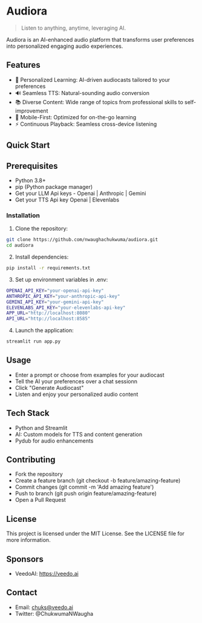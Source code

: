# Audiora

> Listen to anything, anytime, leveraging AI.

Audiora is an AI-enhanced audio platform that transforms user preferences into personalized engaging audio experiences.

## Features

- 🎯 Personalized Learning: AI-driven audiocasts tailored to your preferences
- 🔊 Seamless TTS: Natural-sounding audio conversion
- 📚 Diverse Content: Wide range of topics from professional skills to self-improvement
- 📱 Mobile-First: Optimized for on-the-go learning
- ⚡ Continuous Playback: Seamless cross-device listening

## Quick Start

## Prerequisites

- Python 3.8+
- pip (Python package manager)
- Get your LLM Api keys - Openai | Anthropic | Gemini
- Get your TTS Api key Openai | Elevenlabs

### Installation

1. Clone the repository:

```bash
git clone https://github.com/nwaughachukwuma/audiora.git
cd audiora
```

2. Install dependencies:

```bash
pip install -r requirements.txt
```

3. Set up environment variables in .env:

```bash
OPENAI_API_KEY="your-openai-api-key"
ANTHROPIC_API_KEY="your-anthropic-api-key"
GEMINI_API_KEY="your-gemini-api-key"
ELEVENLABS_API_KEY="your-elevenlabs-api-key"
APP_URL="http://localhost:8080"
API_URL="http://localhost:8585"
```

4. Launch the application:

```bash
streamlit run app.py
```

## Usage

- Enter a prompt or choose from examples for your audiocast
- Tell the AI your preferences over a chat sessionn
- Click "Generate Audiocast"
- Listen and enjoy your personalized audio content

## Tech Stack

- Python and Streamlit
- AI: Custom models for TTS and content generation
- Pydub for audio enhancements

## Contributing

- Fork the repository
- Create a feature branch (git checkout -b feature/amazing-feature)
- Commit changes (git commit -m 'Add amazing feature')
- Push to branch (git push origin feature/amazing-feature)
- Open a Pull Request

## License

This project is licensed under the MIT License. See the LICENSE file for more information.

## Sponsors

- VeedoAI: https://veedo.ai

## Contact

- Email: chuks@veedo.ai
- Twitter: @ChukwumaNWaugha
